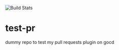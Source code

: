 
![Build Stats](https://radiant-atoll-8990.herokuapp.com/badge/up42)

# test-pr
dummy repo to test my pull requests plugin on gocd

